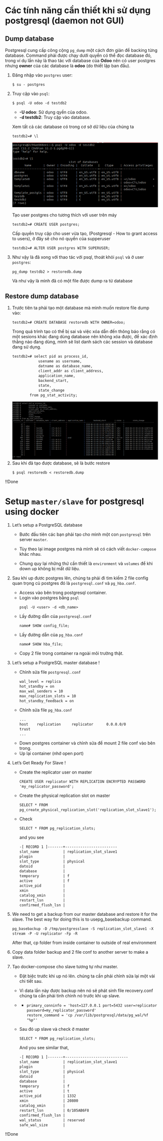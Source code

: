 # Các tính năng cần thiết khi sử dụng postgresql (daemon not GUI)
## Dump database
Postgresql cung cấp công cộng `pg_dump` một cách đơn giản để backing từng database. Command phải được chạy dưới quyền có thể đọc database đó, trong ví dụ lần này là thao tác với database của **Odoo** nên có user postgres nhưng **owner** của các database là **odoo** (do thiết lập ban đầu).

1. Đăng nhập vào `postgres` user:
    ```
    $ su - postgres
    ```
2. Truy cập vào `psql`:
    ```
    $ psql -U odoo -d testdb2
    ```
    - **-U odoo**: Sử dụng qyền của odoo.
    - **-d testdb2**: Truy cập vào database.

    Xem tất cả các database có trong cơ sở dữ liệu của chúng ta
    ```
    testdb2=# \l
    ```
    ![psql-show](./src/static/psql-show.png)

    Tạo user postgres cho tương thích với user trên máy
    ```
    testdb2=# CREATE USER postgres;
    ```

    Cấp quyền truy cập cho user vừa tạo, (Postgresql - How to grant access to users), ở đây sẽ cho nó quyền của supperuser
    ```
    testdb2=# ALTER USER postgres WITH SUPERUSER;
    ```
3. Như vậy là đã xong với thao tác với psql, thoát khỏi `psql` và ở user `postgres`:
    ```
    pg_dump testdb2 > restoredb.dump
    ```
    Và như vậy là mình đã có một file được dump ra từ database
## Restore dump database
1. Trước tiên ta phải tạo một database mà mình muốn restore file dump vào:
    ```
    testdb2=# CREATE DATABASE restoredb WITH OWNER=odoo;
    ```
    Trong quá trình tạo có thể bị sai và việc xóa dẫn đến thông báo rằng có một sesions khác đang dùng database nên không xóa được, để xác định thằng nào đang dùng, mình sẽ list danh sách các session và database đang sử dụng.
    ```
    testdb2=# select pid as process_id, 
                usename as username, 
                datname as database_name, 
                client_addr as client_address, 
                application_name,
                backend_start,
                state,
                state_change
            from pg_stat_activity;
    ```
    ![psql-session](./src/static/psql-session.png)
2. Sau khi đã tạo được database, sẽ là bước restore
    ```
    $ psql restoredb < restoredb.dump
    ```

!!Done

# Setup `master/slave` for postgresql using docker
1. Let’s setup a PostgreSQL database
    - Bước đầu tiên các bạn phải tạo cho mình một con `postgresql` trên server `master`.

    - Tùy theo lại image postgres mà mình sẽ có cách viết `docker-compose` khác nhau.

    - Chung quy lại những thứ cần thiết là `environment` và `volumes` để khi down up không bị mất dữ liệu.

2. Sau khi up đươc postgres lên, chúng ta phải đi tìm kiếm 2 file config quan trọng củ postgres đó là `postgresql.conf` và `pg_hba.conf`.
    - Access vào bên trong postgresql container.
    - Login vào postgres bằng `psql`
        ```
        psql -U <user> -d <db_name>
        ```
    - Lấy đường dẫn của `postgresql.conf`
        ```
        name# SHOW config_file;
        ```
    - Lấy đường dẫn của `pg_hba.conf`
        ```
        name# SHOW hba_file;
        ```
    - Copy 2 file trong container ra ngoài môi trường thật.

3. Let’s setup a PostgreSQL master database !
    - Chỉnh sửa file `postgresql.conf`
        ```
        wal_level = replica
        hot_standby = on
        max_wal_senders = 10
        max_replication_slots = 10
        hot_standby_feedback = on
        ```
    - Chỉnh sửa file `pg_hba.conf`
        ```
        ...
        host    replication     replicator      0.0.0.0/0            trust
        ...
        ```
    - Down postgres container và chỉnh sửa để mount 2 file conf vào bên trong.
    - Up lại container (nhớ open port)

4. Let’s Get Ready For Slave !
    - Create the replicator user on master
        ```
        CREATE USER replicator WITH REPLICATION ENCRYPTED PASSWORD 'my_replicator_password';
        ```
    - Create the physical replication slot on master
        ```
        SELECT * FROM pg_create_physical_replication_slot('replication_slot_slave1');
        ```
    - Check
        ```
        SELECT * FROM pg_replication_slots;
        ```
        and you see
        ```
        -[ RECORD 1 ]-------+------------------------
        slot_name           | replication_slot_slave1
        plugin              | 
        slot_type           | physical
        datoid              | 
        database            | 
        temporary           | f
        active              | f
        active_pid          | 
        xmin                | 
        catalog_xmin        | 
        restart_lsn         | 
        confirmed_flush_lsn |
        ```

5. We need to get a backup from our master database and restore it for the slave. The best way for doing this is to usepg_basebackup command.
    ```
    pg_basebackup -D /tmp/postgresslave -S replication_slot_slave1 -X stream -P -U replicator -Fp -R
    ```

    After that, cp folder from inside container to outside of real environment

6. Copy data folder backup and 2 file conf to another server to make a slave.

7. Tạo docker-compose cho slave tương tự như master.
    - Đặt biệc trước khi up nó lên. chúng ta cần phải chỉnh sửa lại một vài chi tiết sau.
    - Vì data lần này được backup nên nó sẽ phát sinh file recovery.conf chúng ta cẩn phải tinh chỉnh nó trước khi up slave.
    - *
        ```
        primary_conninfo = 'host=127.0.0.1 port=5432 user=replicator password=my_replicator_password'
        restore_command = 'cp /var/lib/postgresql/data/pg_wal/%f "%p"'
        ```
    
    - Sau đó up slave và check ở master
        ```
        SELECT * FROM pg_replication_slots;
        ```
        And you see similar that,
        ```
        -[ RECORD 1 ]-------+-----------------------------
        slot_name           | replication_slot_slave1
        plugin              | 
        slot_type           | physical
        datoid              | 
        database            | 
        temporary           | f
        active              | t
        active_pid          | 1332
        xmin                | 20800
        catalog_xmin        | 
        restart_lsn         | 0/105AB6F8
        confirmed_flush_lsn | 
        wal_status          | reserved
        safe_wal_size       |
        ```
!!Done
